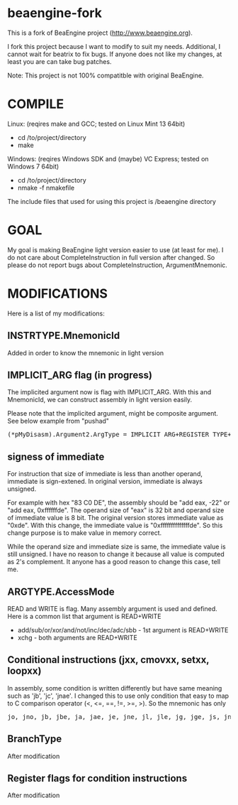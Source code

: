 beaengine-fork
==============

This is a fork of BeaEngine project (http://www.beaengine.org).

I fork this project because I want to modify to suit my needs.
Additional, I cannot wait for beatrix to fix bugs. If anyone
does not like my changes, at least you are can take bug patches.

Note: This project is not 100% compatitble with original BeaEngine.


COMPILE
==============
Linux: (reqires make and GCC; tested on Linux Mint 13 64bit)
- cd /to/project/directory
- make

Windows: (reqires Windows SDK and (maybe) VC Express; tested on Windows 7 64bit)
- cd /to/project/directory
- nmake -f nmakefile

The include files that used for using this project is /beaengine directory


GOAL
==============
My goal is making BeaEngine light version easier to use (at least for me).
I do not care about CompleteInstruction in full version after changed.
So please do not report bugs about CompleteInstruction, ArgumentMnemonic.


MODIFICATIONS
==============
Here is a list of my modifications:

INSTRTYPE.MnemonicId
-------------
Added in order to know the mnemonic in light version

IMPLICIT_ARG flag (in progress)
-------------
The implicited argument now is flag with IMPLICIT_ARG. With this and 
MnemonicId, we can construct assembly in light version easily.

Please note that the implicited argument, might be composite argument.
See below example from "pushad"
<pre>
(*pMyDisasm).Argument2.ArgType = IMPLICIT_ARG+REGISTER_TYPE+GENERAL_REG+REG0+REG1+REG2+REG3+REG4+REG5+REG6+REG7;
</pre>

signess of immediate
-------------
For instruction that size of immediate is less than another operand, 
immediate is sign-extened. In original version, immediate is always unsigned.

For example with hex "83 C0 DE", the assembly should be "add eax, -22" or 
"add eax, 0xffffffde". The operand size of "eax" is 32 bit and operand size
of immediate value is 8 bit. The original version stores immediate value 
as "0xde". With this change, the immediate value is "0xffffffffffffffde".
So this change purpose is to make value in memory correct.

While the operand size and immediate size is same, the immediate value is 
still unsigned. I have no reason to change it because all value is computed 
as 2's complement. It anyone has a good reason to change this case, tell me.

ARGTYPE.AccessMode
-------------
READ and WRITE is flag. Many assembly argument is used and defined.
Here is a common list that argument is READ+WRITE
- add/sub/or/xor/and/not/inc/dec/adc/sbb - 1st argument is READ+WRITE
- xchg - both arguments are READ+WRITE

Conditional instructions (jxx, cmovxx, setxx, loopxx)
-------------
In assembly, some condition is written differently but have same meaning 
such as 'jb', 'jc', 'jnae'. I changed this to use only condition that easy 
to map to C comparison operator (<, <=, ==, !=, >=, >). So the mnemonic 
has only
<pre>
jo, jno, jb, jbe, ja, jae, je, jne, jl, jle, jg, jge, js, jns, jp, jnp
</pre>

BranchType
-------------
After modification

Register flags for condition instructions
-------------
After modification
